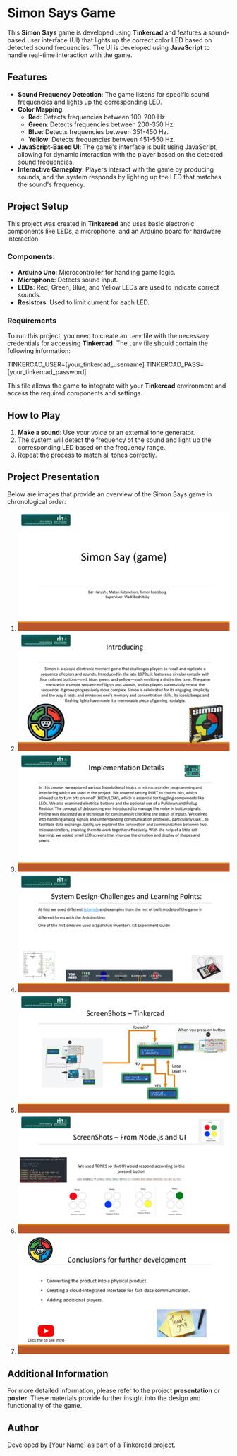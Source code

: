 # Simon Says Game

This **Simon Says** game is developed using **Tinkercad** and features a sound-based user interface (UI) that lights up the correct color LED based on detected sound frequencies. The UI is developed using **JavaScript** to handle real-time interaction with the game.

## Features

- **Sound Frequency Detection**: The game listens for specific sound frequencies and lights up the corresponding LED.
- **Color Mapping**:
  - **Red**: Detects frequencies between 100-200 Hz.
  - **Green**: Detects frequencies between 200-350 Hz.
  - **Blue**: Detects frequencies between 351-450 Hz.
  - **Yellow**: Detects frequencies between 451-550 Hz.
- **JavaScript-Based UI**: The game's interface is built using JavaScript, allowing for dynamic interaction with the player based on the detected sound frequencies.
- **Interactive Gameplay**: Players interact with the game by producing sounds, and the system responds by lighting up the LED that matches the sound's frequency.

## Project Setup

This project was created in **Tinkercad** and uses basic electronic components like LEDs, a microphone, and an Arduino board for hardware interaction.

### Components:
- **Arduino Uno**: Microcontroller for handling game logic.
- **Microphone**: Detects sound input.
- **LEDs**: Red, Green, Blue, and Yellow LEDs are used to indicate correct sounds.
- **Resistors**: Used to limit current for each LED.

### Requirements

To run this project, you need to create an `.env` file with the necessary credentials for accessing **Tinkercad**. The `.env` file should contain the following information:

TINKERCAD_USER=[your_tinkercad_username] TINKERCAD_PASS=[your_tinkercad_password]

This file allows the game to integrate with your **Tinkercad** environment and access the required components and settings.

## How to Play

1. **Make a sound**: Use your voice or an external tone generator.
2. The system will detect the frequency of the sound and light up the corresponding LED based on the frequency range.
3. Repeat the process to match all tones correctly.

## Project Presentation

Below are images that provide an overview of the Simon Says game in chronological order:

1. ![Slide 1](/photos%20for%20simon%20game/Simon%20Say%20-%20Game%20Presentation_page-0001.jpg)
2. ![Slide 2](/photos%20for%20simon%20game/Simon%20Say%20-%20Game%20Presentation_page-0002.jpg)
3. ![Slide 3](/photos%20for%20simon%20game/Simon%20Say%20-%20Game%20Presentation_page-0003.jpg)
4. ![Slide 4](/photos%20for%20simon%20game/Simon%20Say%20-%20Game%20Presentation_page-0004.jpg)
5. ![Slide 5](/photos%20for%20simon%20game/Simon%20Say%20-%20Game%20Presentation_page-0005.jpg)
6. ![Slide 6](/photos%20for%20simon%20game/Simon%20Say%20-%20Game%20Presentation_page-0006.jpg)
7. ![Slide 7](/photos%20for%20simon%20game/Simon%20Say%20-%20Game%20Presentation_page-0007.jpg)

## Additional Information

For more detailed information, please refer to the project **presentation** or **poster**. These materials provide further insight into the design and functionality of the game.

## Author

Developed by [Your Name] as part of a Tinkercad project.


